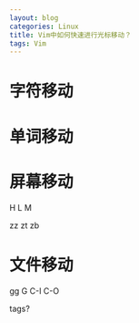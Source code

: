 ```yaml
---
layout: blog
categories: Linux
title: Vim中如何快速进行光标移动？
tags: Vim
---
```


# 字符移动

# 单词移动

# 屏幕移动

H
L
M

zz
zt
zb

# 文件移动

gg
G
C-I
C-O

tags?
